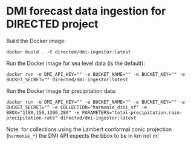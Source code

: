 # DMI forecast data ingestion for DIRECTED project

Build the Docker image:
```shell
docker build . -t directed/dmi-ingestor:latest
```

Run the Docker image for sea level data (is the default):
```shell
docker run -e DMI_API_KEY="" -e BUCKET_NAME="" -e BUCKET_KEY="" -e BUCKET_SECRET="" directed/dmi-ingestor:latest
```

Run the Docker image for precipitation data:
```shell
docker run -e DMI_API_KEY="" -e BUCKET_NAME="" -e BUCKET_KEY="" -e BUCKET_SECRET="" -e COLLECTION="harmonie_dini_sf" -e BBOX="1180,150,1300,280" -e PARAMETERS="total-precipitation,rain-precipitation-rate" directed/dmi-ingestor:latest
```
Note: for collections using the Lambert conformal conic projection (`harmonie_*`) the DMI API expects the bbox to be in km not m!